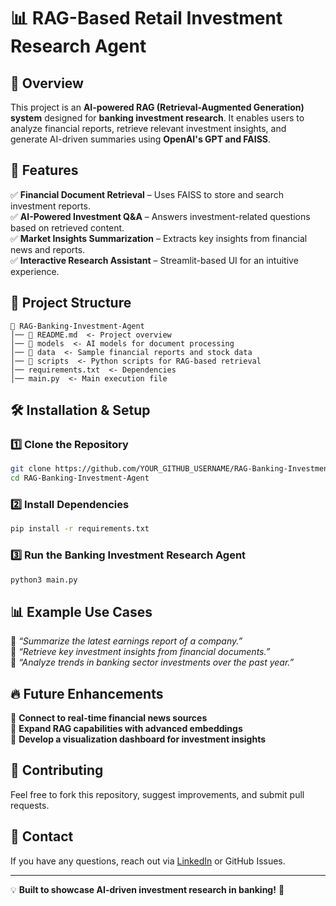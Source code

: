 # 📊 RAG-Based Retail Investment Research Agent

## 📌 Overview
This project is an **AI-powered RAG (Retrieval-Augmented Generation) system** designed for **banking investment research**. It enables users to analyze financial reports, retrieve relevant investment insights, and generate AI-driven summaries using **OpenAI's GPT and FAISS**.

## 🚀 Features
✅ **Financial Document Retrieval** – Uses FAISS to store and search investment reports.  
✅ **AI-Powered Investment Q&A** – Answers investment-related questions based on retrieved content.  
✅ **Market Insights Summarization** – Extracts key insights from financial news and reports.  
✅ **Interactive Research Assistant** – Streamlit-based UI for an intuitive experience.  

## 📂 Project Structure
```
📂 RAG-Banking-Investment-Agent
│── 📜 README.md  <- Project overview
│── 📂 models  <- AI models for document processing
│── 📂 data  <- Sample financial reports and stock data
│── 📂 scripts  <- Python scripts for RAG-based retrieval
│── requirements.txt  <- Dependencies
│── main.py  <- Main execution file
```

## 🛠️ Installation & Setup
### 1️⃣ Clone the Repository
```bash
git clone https://github.com/YOUR_GITHUB_USERNAME/RAG-Banking-Investment-Agent.git
cd RAG-Banking-Investment-Agent
```
### 2️⃣ Install Dependencies
```bash
pip install -r requirements.txt
```
### 3️⃣ Run the Banking Investment Research Agent
```bash
python3 main.py
```

## 📊 Example Use Cases
🔹 *“Summarize the latest earnings report of a company.”*  
🔹 *“Retrieve key investment insights from financial documents.”*  
🔹 *“Analyze trends in banking sector investments over the past year.”*  

## 🔥 Future Enhancements
🔹 **Connect to real-time financial news sources**  
🔹 **Expand RAG capabilities with advanced embeddings**  
🔹 **Develop a visualization dashboard for investment insights**  

## 🤝 Contributing
Feel free to fork this repository, suggest improvements, and submit pull requests. 

## 📢 Contact
If you have any questions, reach out via [LinkedIn](https://www.linkedin.com/in/YOUR_PROFILE) or GitHub Issues.

---
💡 **Built to showcase AI-driven investment research in banking!** 🚀
